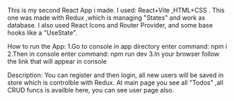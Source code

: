 This is my second React App i made. I used: React+Vite ,HTML+CSS .
This one was made with Redux ,which is managing "States" and work as database.
I also used React Icons and Router Provider, and some base hooks like a "UseState".



How to run the App: 
1.Go to console in app directory enter command: npm i 
2.Then in console enter command: npm run dev 
3.In your browser follow the link that will appear in console


Description:
You can register and then login, all new users will be saved in store which is controlble with Redux.
At main page you see all "Todos" ,all CRUD funcs is availble here, you can see user page also.

 
